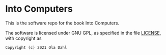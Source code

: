 # Into Computers

This is the software repo for the book Into Computers.

The software is licensed under GNU GPL, as specified in the file
[LICENSE](LICENSE.md), with copyright as

    Copyright (c) 2021 Ola Dahl




